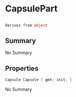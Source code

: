 # CapsulePart

## 
```c#
Derives from object
```

## Summary

No Summary
## Properties

```c#
Capsule Capsule { get; init; } 
```
No Summary
